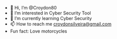 - 👋 Hi, I’m @Croydon80
- 👀 I’m interested in Cyber Security Tool
- 🌱 I’m currently learning Cyber Security
- 📫 How to reach me croydonsilveira@gmail.com
-  Fun fact: Love motorcycles
<!---
Croydon80/Croydon80 is a ✨ special ✨ repository because its `README.md` (this file) appears on your GitHub profile.
You can click the Preview link to take a look at your changes.
--->
